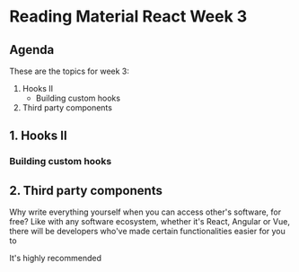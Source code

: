 # Reading Material React Week 3

## Agenda

These are the topics for week 3:

1. Hooks II
   - Building custom hooks
2. Third party components

## 1. Hooks II

### Building custom hooks

## 2. Third party components

Why write everything yourself when you can access other's software, for free? Like with any software ecosystem, whether it's React, Angular or Vue, there will be developers who've made certain functionalities easier for you to

It's highly recommended
